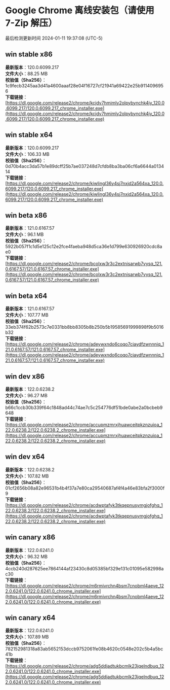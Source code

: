 # Google Chrome 离线安装包（请使用 7-Zip 解压）
最后检测更新时间
2024-01-11 19:37:08 (UTC-5)

## win stable x86
**最新版本**：120.0.6099.217  
**文件大小**：88.25 MB  
**校验值（Sha256）**：1c9fecb3245aa3d41a4600aaaf28e04f16727cf21941a69422e25b9114096956  
**下载链接**：[https://dl.google.com/release2/chrome/kcjdv7hmimly2olpybynchk4jy_120.0.6099.217/120.0.6099.217_chrome_installer.exe](https://dl.google.com/release2/chrome/kcjdv7hmimly2olpybynchk4jy_120.0.6099.217/120.0.6099.217_chrome_installer.exe)  

## win stable x64
**最新版本**：120.0.6099.217  
**文件大小**：106.33 MB  
**校验值（Sha256）**：0d70b4acc3da57b1e89dcff25b7ae037248d7cfdb8ba3ba06cf6a6644a013414  
**下载链接**：[https://dl.google.com/release2/chrome/kiwlingl36y4sj7nxjd2a564xa_120.0.6099.217/120.0.6099.217_chrome_installer.exe](https://dl.google.com/release2/chrome/kiwlingl36y4sj7nxjd2a564xa_120.0.6099.217/120.0.6099.217_chrome_installer.exe)  

## win beta x86
**最新版本**：121.0.6167.57  
**文件大小**：96.1 MB  
**校验值（Sha256）**：5922b057f1c1d5e125c12e2fce4faeba948d5ca36e1d799e630926920cdc8ae0  
**下载链接**：[https://dl.google.com/release2/chrome/bcolxw3r3c2extnisarwb7vysq_121.0.6167.57/121.0.6167.57_chrome_installer.exe](https://dl.google.com/release2/chrome/bcolxw3r3c2extnisarwb7vysq_121.0.6167.57/121.0.6167.57_chrome_installer.exe)  

## win beta x64
**最新版本**：121.0.6167.57  
**文件大小**：107.77 MB  
**校验值（Sha256）**：33eb374f62b2573c7e0331bb8bb8305b8b250b5b19585691999898f9b5016b32  
**下载链接**：[https://dl.google.com/release2/chrome/adeywxndo6coqo7ciaydfzwnnniq_121.0.6167.57/121.0.6167.57_chrome_installer.exe](https://dl.google.com/release2/chrome/adeywxndo6coqo7ciaydfzwnnniq_121.0.6167.57/121.0.6167.57_chrome_installer.exe)  

## win dev x86
**最新版本**：122.0.6238.2  
**文件大小**：96.27 MB  
**校验值（Sha256）**：b66c1ccb30b339f64c1848ad44c74ae7c5c254776df51bde0abe2a0bcbeb9648  
**下载链接**：[https://dl.google.com/release2/chrome/accupmzmrxjhuawceitpkznzuioa_122.0.6238.2/122.0.6238.2_chrome_installer.exe](https://dl.google.com/release2/chrome/accupmzmrxjhuawceitpkznzuioa_122.0.6238.2/122.0.6238.2_chrome_installer.exe)  

## win dev x64
**最新版本**：122.0.6238.2  
**文件大小**：107.82 MB  
**校验值（Sha256）**：01cf2656b08a82e96531b4b4f37a7e80ca29540687af4f4a46e83bfa2f3000f9  
**下载链接**：[https://dl.google.com/release2/chrome/acdwptafyk3tkqepnusymgjofghq_122.0.6238.2/122.0.6238.2_chrome_installer.exe](https://dl.google.com/release2/chrome/acdwptafyk3tkqepnusymgjofghq_122.0.6238.2/122.0.6238.2_chrome_installer.exe)  

## win canary x86
**最新版本**：122.0.6241.0  
**文件大小**：96.32 MB  
**校验值（Sha256）**：4ccb240d287625ee7864144af23430c8d05385bf329e131c01095e582998ac30  
**下载链接**：[https://dl.google.com/release2/chrome/m6rmivrchn4bsm7cnobml4aeve_122.0.6241.0/122.0.6241.0_chrome_installer.exe](https://dl.google.com/release2/chrome/m6rmivrchn4bsm7cnobml4aeve_122.0.6241.0/122.0.6241.0_chrome_installer.exe)  

## win canary x64
**最新版本**：122.0.6241.0  
**文件大小**：107.89 MB  
**校验值（Sha256）**：782152981318a83ab5652153dccb9752061fe08b4620c0548e202c5b4a5bc41b  
**下载链接**：[https://dl.google.com/release2/chrome/adg5ddjadtukbcmlk23jqelndbuq_122.0.6241.0/122.0.6241.0_chrome_installer.exe](https://dl.google.com/release2/chrome/adg5ddjadtukbcmlk23jqelndbuq_122.0.6241.0/122.0.6241.0_chrome_installer.exe)  


